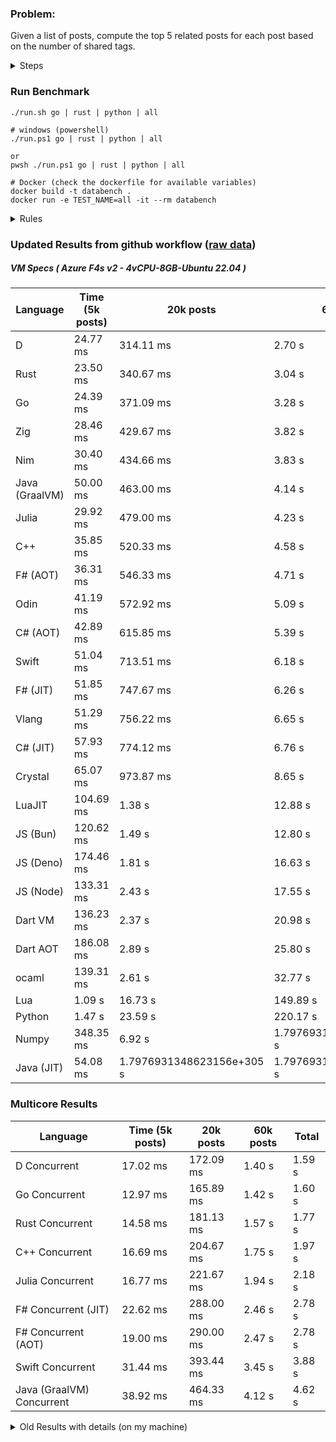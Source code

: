 ### Problem:

Given a list of posts, compute the top 5 related posts for each post based on the number of shared tags.

<details>
<summary> Steps </summary>

-   Read the posts JSON file.
-   Iterate over the posts and populate a map containing: `tag -> List<int>`, with the int representing the post index of each post with that tag.
-   Iterate over the posts and for each post:
    -   Create a map: `PostIndex -> int` to track the number of shared tags
    -   For each tag, Iterate over the posts that have that tag
    -   For each post, increment the shared tag count in the map.
-   Sort the related posts by the number of shared tags.
-   Write the top 5 related posts for each post to a new JSON file.
</details>

### Run Benchmark

```
./run.sh go | rust | python | all

# windows (powershell)
./run.ps1 go | rust | python | all

or
pwsh ./run.ps1 go | rust | python | all

# Docker (check the dockerfile for available variables)
docker build -t databench .
docker run -e TEST_NAME=all -it --rm databench
```

<details>
<summary> Rules </summary>

<h3>No:</h3>

-   FFI (including assembly inlining)
-   Unsafe code blocks
-   Custom benchmarking
-   Disabling runtime checks (bounds etc)
-   Specific hardware targeting
-   SIMD for single threaded solutions
-   Hardcoding number of posts
-   Lazy evaluation (Unless results are computed at runtime and timed)
-   Computation Caching

<h3>Must:</h3>

-   Support up to 100,000 posts
-   Support UTF8 strings
-   Parse json at runtime
-   Support up to 100 tags
-   Use a stable release of the compiler/runtime
-   Represent tags as strings
-   Be production ready
-   Use general purpose datastructures (not tailored for this benchmark)
-   Use less than 8GB of memory
</details>

### Updated Results from github workflow ([raw data](https://github.com/jinyus/related_post_gen/blob/main/raw_results.md))

##### VM Specs ( Azure F4s v2 - 4vCPU-8GB-Ubuntu 22.04 )

| Language       | Time (5k posts)                       | 20k posts | 60k posts | Total    |
| -------------- | ------------------------------------- | --------- | --------- | -------- |
| D | 24.77 ms | 314.11 ms | 2.70 s | 3.04 s |
| Rust | 23.50 ms | 340.67 ms | 3.04 s | 3.40 s |
| Go | 24.39 ms | 371.09 ms | 3.28 s | 3.67 s |
| Zig | 28.46 ms | 429.67 ms | 3.82 s | 4.28 s |
| Nim | 30.40 ms | 434.66 ms | 3.83 s | 4.29 s |
| Java (GraalVM) | 50.00 ms | 463.00 ms | 4.14 s | 4.65 s |
| Julia | 29.92 ms | 479.00 ms | 4.23 s | 4.74 s |
| C++ | 35.85 ms | 520.33 ms | 4.58 s | 5.14 s |
| F# (AOT) | 36.31 ms | 546.33 ms | 4.71 s | 5.29 s |
| Odin | 41.19 ms | 572.92 ms | 5.09 s | 5.71 s |
| C# (AOT) | 42.89 ms | 615.85 ms | 5.39 s | 6.05 s |
| Swift | 51.04 ms | 713.51 ms | 6.18 s | 6.95 s |
| F# (JIT) | 51.85 ms | 747.67 ms | 6.26 s | 7.06 s |
| Vlang | 51.29 ms | 756.22 ms | 6.65 s | 7.46 s |
| C# (JIT) | 57.93 ms | 774.12 ms | 6.76 s | 7.59 s |
| Crystal | 65.07 ms | 973.87 ms | 8.65 s | 9.69 s |
| LuaJIT | 104.69 ms | 1.38 s | 12.88 s | 14.36 s |
| JS (Bun) | 120.62 ms | 1.49 s | 12.80 s | 14.42 s |
| JS (Deno) | 174.46 ms | 1.81 s | 16.63 s | 18.61 s |
| JS (Node) | 133.31 ms | 2.43 s | 17.55 s | 20.11 s |
| Dart VM | 136.23 ms | 2.37 s | 20.98 s | 23.49 s |
| Dart AOT | 186.08 ms | 2.89 s | 25.80 s | 28.88 s |
| ocaml | 139.31 ms | 2.61 s | 32.77 s | 35.53 s |
| Lua | 1.09 s | 16.73 s | 149.89 s | 167.72 s |
| Python | 1.47 s | 23.59 s | 220.17 s | 245.23 s |
| Numpy | 348.35 ms | 6.92 s | 1.7976931348623156e+305 s | 1.7976931348623156e+305 s |
| Java (JIT) | 54.08 ms | 1.7976931348623156e+305 s | 1.7976931348623156e+305 s | Infinity s |

### Multicore Results

| Language       | Time (5k posts) | 20k posts        | 60k posts        | Total     |
| -------------- | --------------- | ---------------- | ---------------- | --------- |
| D Concurrent | 17.02 ms | 172.09 ms | 1.40 s | 1.59 s |
| Go Concurrent | 12.97 ms | 165.89 ms | 1.42 s | 1.60 s |
| Rust Concurrent | 14.58 ms | 181.13 ms | 1.57 s | 1.77 s |
| C++ Concurrent | 16.69 ms | 204.67 ms | 1.75 s | 1.97 s |
| Julia Concurrent | 16.77 ms | 221.67 ms | 1.94 s | 2.18 s |
| F# Concurrent (JIT) | 22.62 ms | 288.00 ms | 2.46 s | 2.78 s |
| F# Concurrent (AOT) | 19.00 ms | 290.00 ms | 2.47 s | 2.78 s |
| Swift Concurrent | 31.44 ms | 393.44 ms | 3.45 s | 3.88 s |
| Java (GraalVM) Concurrent | 38.92 ms | 464.33 ms | 4.12 s | 4.62 s |

<details>
<summary> Old Results with details (on my machine) </summary>

| Language   | Processing Time | Total (+ I/O) | Details                                                                                                                                                                                                                                                                                         |
| ---------- | --------------- | ------------- | ----------------------------------------------------------------------------------------------------------------------------------------------------------------------------------------------------------------------------------------------------------------------------------------------- |
| Rust       | -               | 4.5s          | Initial                                                                                                                                                                                                                                                                                         |
| Rust v2    | -               | 2.60s         | Replace std HashMap with fxHashMap by [phazer99](https://www.reddit.com/r/rust/comments/16plgok/comment/k1rtr4x/?utm_source=share&utm_medium=web2x&context=3)                                                                                                                                   |
| Rust v3    | -               | 1.28s         | Preallocate and reuse map and unstable sort by [vdrmn](https://www.reddit.com/r/rust/comments/16plgok/comment/k1rzo7g/?utm_source=share&utm_medium=web2x&context=3) and [Darksonn](https://www.reddit.com/r/rust/comments/16plgok/comment/k1rzwdx/?utm_source=share&utm_medium=web2x&context=3) |
| Rust v4    | -               | 0.13s         | Use Post index as key instead of Pointer and Binary Heap by [RB5009](https://www.reddit.com/r/rust/comments/16plgok/comment/k1s5ea0/?utm_source=share&utm_medium=web2x&context=3)                                                                                                               |
| Rust v5    | 38ms            | 52ms          | Rm hashing from loop and use vec[count] instead of map[index]count by RB5009                                                                                                                                                                                                                    |
| Rust v6    | 23ms            | 36ms          | Optimized Binary Heap Ops by [scottlamb](https://github.com/jinyus/related_post_gen/pull/12)                                                                                                                                                                                                    |
| Rust Rayon | 9ms             | 22ms          | Parallelize by [masmullin2000](https://github.com/jinyus/related_post_gen/pull/4)                                                                                                                                                                                                               |
| Rust Rayon | 8ms             | 22ms          | Remove comparison out of hot loop                                                                                                                                                                                                                                                               |
| ⠀          | ⠀               | ⠀             | ⠀                                                                                                                                                                                                                                                                                               |
| Go         | -               | 1.5s          | Initial                                                                                                                                                                                                                                                                                         |
| Go v2      | -               | 80ms          | Add rust optimizations                                                                                                                                                                                                                                                                          |
| Go v3      | 56ms            | 70ms          | Use goccy/go-json                                                                                                                                                                                                                                                                               |
| Go v3      | 34ms            | 55ms          | Use generic binaryheap by [DrBlury](https://github.com/jinyus/related_post_gen/pull/7)                                                                                                                                                                                                          |
| Go v4      | 26ms            | 50ms          | Replace binary heap with custom priority queue                                                                                                                                                                                                                                                  |
| Go v5      | 20ms            | 43ms          | Remove comparison out of hot loop                                                                                                                                                                                                                                                               |
| Go Con     | 10ms            | 33ms          | Go concurrency by [tirprox](https://github.com/jinyus/related_post_gen/pull/17) and [DrBlury](https://github.com/jinyus/related_post_gen/pull/8)                                                                                                                                                |
| Go Con v2  | 5ms             | 29ms          | Use arena, use waitgroup, rm binheap by [DrBlury](https://github.com/jinyus/related_post_gen/pull/20)                                                                                                                                                                                           |
| ⠀          | ⠀               | ⠀             | ⠀                                                                                                                                                                                                                                                                                               |
| Python     | -               | 7.81s         | Initial                                                                                                                                                                                                                                                                                         |
| Python v2  | 1.35s           | 1.53s         | Add rust optimizations by [dave-andersen](https://github.com/jinyus/related_post_gen/pull/10)                                                                                                                                                                                                   |
| Numpy      | 0.57s           | 0.85s         | Numpy implementation by [Copper280z](https://github.com/jinyus/related_post_gen/pull/11)                                                                                                                                                                                                        |
| ⠀          | ⠀               | ⠀             | ⠀                                                                                                                                                                                                                                                                                               |
| Crystal    | 50ms            | 96ms          | Inital w/ previous optimizations                                                                                                                                                                                                                                                                |
| Crystal v2 | 33ms            | 72ms          | Replace binary heap with custom priority queue                                                                                                                                                                                                                                                  |
| ⠀          | ⠀               | ⠀             | ⠀                                                                                                                                                                                                                                                                                               |
| Odin       | 110ms           | 397ms         | Ported from golang code                                                                                                                                                                                                                                                                         |
| Odin v2    | 104ms           | 404ms         | Remove comparison out of hot loop                                                                                                                                                                                                                                                               |
| ⠀          | ⠀               | ⠀             | ⠀                                                                                                                                                                                                                                                                                               |
| Dart VM    | 125ms           | 530ms         | Ported from golang code                                                                                                                                                                                                                                                                         |
| Dart bin   | 274ms           | 360ms         | Compiled executable                                                                                                                                                                                                                                                                             |
| ⠀          | ⠀               | ⠀             | ⠀                                                                                                                                                                                                                                                                                               |
| Vlang      | 339ms           | 560ms         | Ported from golang code                                                                                                                                                                                                                                                                         |
| ⠀          | ⠀               | ⠀             | ⠀                                                                                                                                                                                                                                                                                               |
| Zig        | 80ms            | 110ms         | Provided by [akhildevelops](https://github.com/jinyus/related_post_gen/pull/30)                                                                                                                                                                                                                 |

</details>